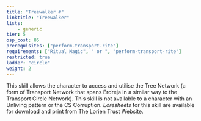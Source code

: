 ```yaml
---
title: "Treewalker #"
linktitle: "Treewalker"
lists:
    - generic
tier: 5
osp_cost: 85
prerequisites: ["perform-transport-rite"]
requirements: ["Ritual Magic", " or ", "perform-transport-rite"]
restricted: true
ladder: "circle"
weight: 2
---
```

This skill allows the character to access and utilise the Tree Network (a form of Transport Network that spans Erdreja in a similar way to the Transport Circle Network). This skill is not available to a character with an Unliving pattern or the CS Corruption. _Loresheets_ for this skill are available for download and print from The Lorien Trust Website.